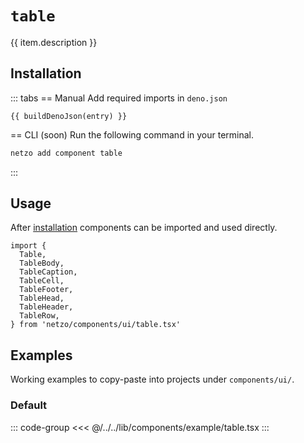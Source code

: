 <script setup>
import SectionDocsCards from '@theme/components/sections/SectionDocsCards.vue'
import en from '~/locales/en.js'
import { ui } from '~/../lib/components/registry.ts'
import { buildDenoJson } from '~/src/utils.ts'
const item = en.components.find(({ uid }) => uid === 'table')
const entry = ui.find(i => item.uid === i.name)
</script>

<div class="mb-5 w-75px h-75px"  :class="item.icon" />

# `table`

{{ item.description }}

## Installation

::: tabs
== Manual
Add required imports in `deno.json`
```json-vue
{{ buildDenoJson(entry) }}
```
== CLI (soon)
Run the following command in your terminal.
```sh
netzo add component table
```
:::

## Usage

After [installation](#installation) components can be imported and used directly.

```tsx
import {
  Table,
  TableBody,
  TableCaption,
  TableCell,
  TableFooter,
  TableHead,
  TableHeader,
  TableRow,
} from 'netzo/components/ui/table.tsx'
```

## Examples

Working examples to copy-paste into projects under `components/ui/`.

### Default

::: code-group
<<< @/../../lib/components/example/table.tsx
:::
